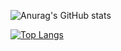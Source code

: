 ![Anurag's GitHub stats](https://github-readme-stats.vercel.app/api?username=ksera524&show_icons=true&theme=radical)

[![Top Langs](https://github-readme-stats.vercel.app/api/top-langs/?username=ksera524)](https://github.com/anuraghazra/github-readme-stats)
